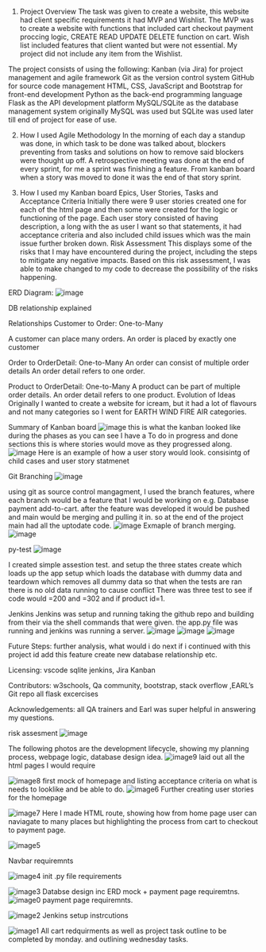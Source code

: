 1. Project Overview
The task was given to create a website, this website had client specific requirements it had MVP and Wishlist. The MVP was to create a website with functions that included cart checkout payment proccing logic, CREATE READ UPDATE DELETE function on cart. Wish list included features that client wanted but were not essential. My project did not include any item from the Wishlist. 

The project consists of using the following:
Kanban (via Jira) for project management and agile framework
Git as the version control system
GitHub for source code management
HTML, CSS, JavaScript and Bootstrap for front-end development
Python as the back-end programming language
Flask as the API development platform
MySQL/SQLite as the database management system originally MySQL was used but SQLite was used later till end of project for ease of use.

2. How I used Agile Methodology
In the morning of each day a standup was done, in which task to be done was talked about, blockers preventing from tasks and solutions on how to remove said blockers were thought up off. A retrospective meeting was done at the end of every sprint, for me a sprint was finishing a feature.
From kanban board when a story was moved to done it was the end of that story sprint.

3. How I used my Kanban board
Epics, User Stories, Tasks and Acceptance Criteria
Initially there were 9 user stories created one for each of the html page and then some were created for the logic or functioning of the page. Each user story consisted of having description, a long with the as user I want so that statements, it had acceptance criteria and also included child issues which was the main issue further broken down.
Risk Assessment
This displays some of the risks that I may have encountered during the project, including the steps to mitigate any negative impacts. Based on this risk assessment, I was able to make changed to my code to decrease the possibility of the risks happening.

ERD Diagram: ![image](https://github.com/akber360/shop/assets/139133081/876ecd48-bd19-43c6-8ae6-1eb398894232)

DB relationship explained

Relationships
Customer to Order: One-to-Many

A customer can place many orders.
An order is placed by exactly one customer

Order to OrderDetail: One-to-Many
An order can consist of multiple order details
An order detail refers to one order.

Product to OrderDetail: One-to-Many
A product can be part of multiple order details.
An order detail refers to one product.
Evolution of Ideas
Originally I wanted to create a website for icream, but it had a lot of flavours and not many categories so I went for EARTH WIND FIRE AIR categories. 

Summary of Kanban board
![image](https://github.com/akber360/shop/assets/139133081/7a833774-6196-4f0f-abae-d17a6e922ce2)
this is what the kanban looked like during the phases as you can see I have a To do in progress and done sections this is where stories would move as they progressed along.
![image](https://github.com/akber360/shop/assets/139133081/03dbd68c-0ea1-4417-895c-b6355ba74ba8)
Here is an example of how a user story would look. consisintg of child cases and user story statmenet 

Git Branching
![image](https://github.com/akber360/shop/assets/139133081/a010a6eb-a93b-43f9-a258-3cba96a6e91c)

using git as source control mangagment, I used the branch features, where each branch would be a feature that I would be working on e.g. Database
payment add-to-cart. after the feature was developed it would be pushed and main would be merging and pulling it in. so at the end of the project main had all the uptodate code.
![image](https://github.com/akber360/shop/assets/139133081/64b14cf6-02dd-470d-8511-4d72032e3c3a)
Exmaple of branch merging.
![image](https://github.com/akber360/shop/assets/139133081/ae04730a-6a1e-4e5a-b9e1-e1f1ee3a8c01)

py-test
![image](https://github.com/akber360/shop/assets/139133081/5d73c9cf-c57b-4bcf-8627-ff46e85fbae1)

I created simple assestion test. and setup the three states create which loads up the app setup which loads the database with dummy data and teardown which removes all dummy data so that when the tests are ran there is no old data running to cause conflict
There was three test to see if code would =200 and =302 and if product id=1.


Jenkins
Jenkins was setup and running taking the github repo and building from their via the shell commands that were given. the app.py file was running and jenkins was running a server. 
![image](https://github.com/akber360/shop/assets/139133081/5236da7b-a38e-46d9-abfe-373c312d141c)
![image](https://github.com/akber360/shop/assets/139133081/9c0816a2-3235-4f1b-aeaf-029961c1be70)
![image](https://github.com/akber360/shop/assets/139133081/8fd22452-68ff-4781-97d2-ffee145a14ec)

Future Steps: further analysis, what would i do next if i continued with this project id add this feature create new database relationship etc.

Licensing: vscode sqlite jenkins, Jira Kanban

Contributors: w3schools, Qa community, bootstrap, stack overflow ,EARL’s Git repo all flask excercises

Acknowledgements: all QA trainers and Earl was super helpful in answering my questions.

risk assesment
![image](https://github.com/akber360/shop/assets/139133081/24b8b668-c047-4045-bf16-ca100dc1668a)

The following photos are the development lifecycle, showing my planning process, webpage logic, database design idea.
![image9](https://github.com/akber360/shop/assets/139133081/e6877e61-0bb5-4d00-ba8a-bacc6fe11245)
laid out all the html pages I would require

![image8](https://github.com/akber360/shop/assets/139133081/82f09b1b-3a27-474e-8b40-9367b67459b0)
first mock of homepage and listing acceptance criteria on what is needs to looklike and be able to do.
![image6](https://github.com/akber360/shop/assets/139133081/879bb989-d740-4b19-89c6-2967a7819fce)
Further creating user stories for the homepage

![image7](https://github.com/akber360/shop/assets/139133081/75945311-5ef1-4a6a-b9b3-45300181855a)
Here I made HTML route, showing how from home page user can naviagate to many places but highlighting the process from cart to checkout to payment page.


![image5](https://github.com/akber360/shop/assets/139133081/03d9d198-f079-4970-b576-72f8bf4d3d73)

Navbar requiremnts 

![image4](https://github.com/akber360/shop/assets/139133081/dcc600f4-9d9e-4642-be72-5caf9512da39)
init .py file requirements

![image3](https://github.com/akber360/shop/assets/139133081/5a741683-3c86-4d4d-bf95-8ed0db0c4975)
Databse design inc ERD mock + payment page requiremtns.
![image0](https://github.com/akber360/shop/assets/139133081/cca4ca91-546a-43ad-af4b-311790d430c2)
payment page requiremnts.

![image2](https://github.com/akber360/shop/assets/139133081/6e603b11-c742-4ba1-8f98-dc65520fce8c)
Jenkins setup instrcutions 

![image1](https://github.com/akber360/shop/assets/139133081/35a70201-dc2e-4024-a802-83ddc6764f6e)
All cart redquirments as well as project task outline to be completed by monday. and outlining wednesday tasks.




